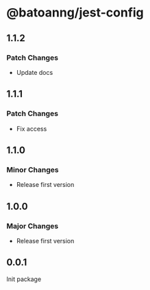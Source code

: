 # @batoanng/jest-config

## 1.1.2

### Patch Changes

- Update docs

## 1.1.1

### Patch Changes

- Fix access

## 1.1.0

### Minor Changes

- Release first version

## 1.0.0

### Major Changes

- Release first version

## 0.0.1

Init package

